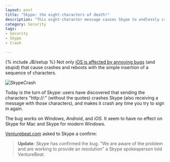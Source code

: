 ```yaml
---
layout: post
title: "Skype: the eight-characters of death!"
description: "This eight-character message causes Skype to endlessly crash"
category: Security
tags: 
- Security
- Skype
- Crash

---
```

{% include JB/setup %}
Not only [iOS is affected by annoying bugs](http://www.andreafortuna.org/security/2015/05/29/ios-imessage-crash/) (and stupid) that cause crashes and reboots with the simple insertion of a sequence of characters.

![SkypeCrash](http://venturebeat.com/wp-content/uploads/2015/06/skype_bug_autocrash.png)
<!-- more -->

Today is the turn of Skype: users have discovered that sending the characters "http://:" (without the quotes) crashes Skype (also receiving a message with those characters), and makes it crash any time you try to sign in again.

The bug works on *Windows*, *Android*, and *iOS*. 
It seem to have no effect on Skype for Mac and Skype for modern Windows.

[Venturebeat.com](http://venturebeat.com/2015/06/02/these-8-characters-crash-skype-and-once-theyre-in-your-chat-history-the-app-cant-start/) asked to Skype a confirm:

>**Update**: Skype has confirmed the bug. "We are aware of the problem and are working to provide an resolution" a Skype spokesperson told VentureBeat.

